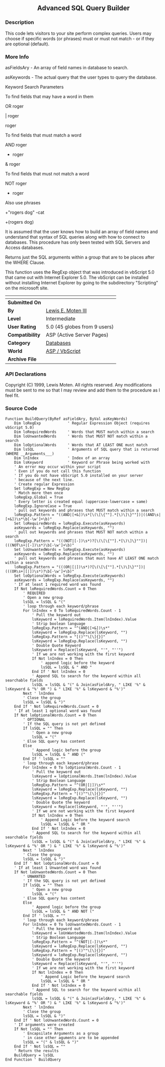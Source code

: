 ﻿<div align="center">

## Advanced SQL Query Builder


</div>

### Description

This code lets visitors to your site perform complex queries. Users may choose if specific words (or phrases) must or must not match - or if they are optional (default).
 
### More Info
 
asFieldsAry - An array of field names in database to search.

asKeywords - The actual query that the user types to query the database.

Keyword Search Parameters

To find fields that may have a word in them

OR roger

| roger

roger

To find fields that must match a word

AND roger

+ roger

& roger

To find fields that must not match a word

NOT roger

- roger

Also use phrases

+"rogers dog" -cat

+(rogers dog)

It is assumed that the user knows how to build an array of field names and understand that syntax of SQL queries along with how to connect to databases. This procedure has only been tested with SQL Servers and Access databases.

Returns just the SQL arguments within a group that are to be places after the WHERE Clause.

This function uses the RegExp object that was introduced in vbScript 5.0 that came out with Internet Explorer 5.0. The vbScript can be installed without installing Internet Explorer by going to the subdirectory "Scripting" on the microsoft site.


<span>             |<span>
---                |---
**Submitted On**   |
**By**             |[Lewis E\. Moten III](https://github.com/Planet-Source-Code/PSCIndex/blob/master/ByAuthor/lewis-e-moten-iii.md)
**Level**          |Intermediate
**User Rating**    |5.0 (45 globes from 9 users)
**Compatibility**  |ASP \(Active Server Pages\)
**Category**       |[Databases](https://github.com/Planet-Source-Code/PSCIndex/blob/master/ByCategory/databases__4-5.md)
**World**          |[ASP / VbScript](https://github.com/Planet-Source-Code/PSCIndex/blob/master/ByWorld/asp-vbscript.md)
**Archive File**   |[](https://github.com/Planet-Source-Code/lewis-e-moten-iii-advanced-sql-query-builder__4-6297/archive/master.zip)

### API Declarations

Copyright (C) 1999, Lewis Moten. All rights reserved. Any modifications must be sent to me so that I may review and add them to the procedure as I feel fit.


### Source Code

```
Function BuildQuery(ByRef asFieldAry, ByVal asKeyWords)
	Dim loRegExp			' Regular Expression Object (requires vbScript 5.0)
	Dim loRequiredWords		' Words that MUST match within a search
	Dim loUnwantedWords		' Words that MUST NOT match within a search
	Dim loOptionalWords		' Words that AT LEAST ONE must match
	Dim lsSQL				' Arguments of SQL query that is returned (WHERE __Arguments___)
	Dim lnIndex				' Index of an array
	Dim lsKeyword			' Keyword or Phrase being worked with
	' An error may occur within your script
	' Even if you do not call this function
	' If you do not have vbScript 5.0 installed on your server
	' because of the next line.
	' Create regular Expression
	Set loRegExp = New RegExp
	' Match more then once
	loRegExp.Global = True
	' Every letter is created equal (uppercase-lowercase = same)
	loRegExp.IgnoreCase = True
	' pull out keywords and phrases that MUST match within a search
	loRegExp.Pattern = "((AND|[+&])\s*[\(\[\{""].*[\)\]\}""])|((AND\s|[+&])\s*\b[-\w']+\b)"
	Set loRequiredWords = loRegExp.Execute(asKeywords)
	asKeywords = loRegExp.Replace(asKeywords, "")
	' pull out keywords and phrases that MUST NOT match within a search
	loRegExp.Pattern = "(((NOT|[-])\s*)?[\(\[\{""].*[\)\]\}""])|(((NOT\s+|[-])\s*)\b[-\w']+\b)"
	Set loUnwantedWords = loRegExp.Execute(asKeywords)
	asKeywords = loRegExp.Replace(asKeywords, "")
	' pull out keywords and phrases that must have AT LEAST ONE match within a search
	loRegExp.Pattern = "(((OR|[|])\s*)?[\(\[\{""].*[\)\]\}""])|(((OR\s+|[|])\s*)?\b[-\w']+\b)"
	Set loOptionalWords = loRegExp.Execute(asKeywords)
	asKeywords = loRegExp.Replace(asKeywords, "")
	' If at least 1 required word was found
	If Not loRequiredWords.Count = 0 Then
		' REQUIRED
		' Open a new group
		lsSQL = lsSQL & "("
		' loop through each keyword/phrase
		For lnIndex = 0 To loRequiredWords.Count - 1
			' Pull the keyword out
			lsKeyword = loRequiredWords.Item(lnIndex).Value
			' Strip boolean language
			loRegExp.Pattern = "^(AND|[+&])\s*"
			lsKeyword = loRegExp.Replace(lsKeyword, "")
			loRegExp.Pattern = "[()""\[\]{}]"
			lsKeyword = loRegExp.Replace(lsKeyword, "")
			' Double Quote Keyword
			lsKeyword = Replace(lsKeyword, "'", "''")
			' If we are not working with the first keyword
			If Not lnIndex = 0 Then
				' append logic before the keyword
				lsSQL = lsSQL & " AND "
		 	End If ' Not lnIndex = 0
		 	' Append SQL to search for the keyword within all searchable fields
			lsSQL = lsSQL & "(" & Join(asFieldAry, " LIKE '%" & lsKeyword & "%' OR ") & " LIKE '%" & lsKeyword & "%')"
		Next ' lnIndex
		' Close the group
		lsSQL = lsSQL & ")"
	End If ' Not loRequiredWords.Count = 0
	' If at least 1 optional word was found
	If Not loOptionalWords.Count = 0 Then
		' OPTIONAL
		' If the SQL query is not yet defined
		If lsSQL = "" Then
			' Open a new group
			lsSQL = "("
		' Else SQL query has content
		Else
			' Append logic before the group
			lsSQL = lsSQL & " AND ("
		End If ' lsSQL = ""
		' loop through each keyword/phrase
		For lnIndex = 0 To loOptionalWords.Count - 1
			' Pull the keyword out
			lsKeyword = loOptionalWords.Item(lnIndex).Value
			' Strip Boolean Language
			loRegExp.Pattern = "^(OR|[|])\s*"
			lsKeyword = loRegExp.Replace(lsKeyword, "")
			loRegExp.Pattern = "[()""\[\]{}]"
			lsKeyword = loRegExp.Replace(lsKeyword, "")
			' Double Quote the keyword
			lsKeyword = Replace(lsKeyword, "'", "''")
			' If we are not working with the first keyword
			If Not lnIndex = 0 Then
				' Append Logic before the keyword search
				lsSQL = lsSQL & " OR "
			End If ' Not lnIndex = 0
			' Append SQL to search for the keyword within all searchable fields
			lsSQL = lsSQL & "(" & Join(asFieldAry, " LIKE '%" & lsKeyword & "%' OR ") & " LIKE '%" & lsKeyword & "%')"
		Next ' lnIndex
		' Close the group
		lsSQL = lsSQL & ")"
	End If ' Not loOptionalWords.Count = 0
	' If at least 1 Unwanted word was found
	If Not loUnwantedWords.Count = 0 Then
		' UNWANTED
		' If the SQL query is not yet defined
		If lsSQL = "" Then
			' Open a new group
			lsSQL = "("
		' Else SQL query has content
		Else
			' Append logic before the group
			lsSQL = lsSQL & " AND NOT ("
		End If ' lsSQL = ""
		' loop through each keyword/phrase
		For lnIndex = 0 To loUnwantedWords.Count - 1
			' Pull the keyword out
			lsKeyword = loUnWantedWords.Item(lnIndex).Value
			' Strip Boolean Language
			loRegExp.Pattern = "^(NOT|[-])\s*"
			lsKeyword = loRegExp.Replace(lsKeyword, "")
			loRegExp.Pattern = "[()""\[\]{}]"
			lsKeyword = loRegExp.Replace(lsKeyword, "")
			' Double Quote the keyword
			lsKeyword = Replace(lsKeyword, "'", "''")
			' If we are not working with the first keyword
			If Not lnIndex = 0 Then
				' Append Logic before the keyword search
				lsSQL = lsSQL & " OR "
			End If ' Not lnIndex = 0
			' Append SQL to search for the keyword within all searchable fields
			lsSQL = lsSQL & "(" & Join(asFieldAry, " LIKE '%" & lsKeyword & "%' OR ") & " LIKE '%" & lsKeyword & "%')"
		Next ' lnIndex
		' Close the group
		lsSQL = lsSQL & ")"
	End If ' Not loUnwantedWords.Count = 0
	' If arguments were created
	If Not lsSQL = "" Then
		' Encapsilate Arguments as a group
		' in case other aguments are to be appended
		lsSQL = "(" & lsSQL & ")"
	End If ' Not lsSQL = ""
	' Return the results
	BuildQuery = lsSQL
End Function ' BuildQuery
```

